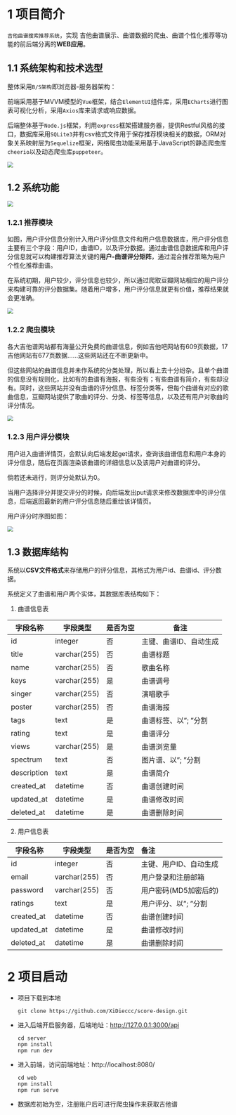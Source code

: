 # 1 项目简介

`吉他曲谱搜索推荐系统`，实现 吉他曲谱展示、曲谱数据的爬虫、曲谱个性化推荐等功能的前后端分离的**WEB应用**。



## 1.1 系统架构和技术选型

整体采用`B/S架构`即浏览器-服务器架构：

前端采用基于MVVM模型的`Vue`框架，结合`ElementUI`组件库，采用`ECharts`进行图表可视化分析，采用`Axios`库来请求或响应数据。

后端整体基于`Node.js`框架，利用`express`框架搭建服务器，提供Restful风格的接口，数据库采用`SQLite3`并有csv格式文件用于保存推荐模块相关的数据，ORM对象关系映射层为`Sequelize`框架，网络爬虫功能采用基于JavaScript的静态爬虫库`cheerio`以及动态爬虫库`puppeteer`。

<img src="E:\projects\web projects\score-design\doc\img\Snipaste_2021-06-24_14-21-38.jpg" style="zoom: 80%;" />



## 1.2 系统功能

<img src="E:\projects\web projects\score-design\doc\img\Snipaste_2021-06-24_14-26-10.jpg" style="zoom:80%;" />



### 1.2.1 推荐模块

如图，用户评分信息分别计入用户评分信息文件和用户信息数据库，用户评分信息主要有三个字段：用户ID，曲谱ID，以及评分数据。通过曲谱信息数据库和用户评分信息就可以构建推荐算法关键的**用户-曲谱评分矩阵**，通过混合推荐策略为用户个性化推荐曲谱。

在系统初期，用户较少，评分信息也较少，所以通过爬取豆瓣网站相应的用户评分来构建可靠的评分数据集。随着用户增多，用户评分信息就更有价值，推荐结果就会更准确。

<img src="E:\projects\web projects\score-design\doc\img\Snipaste_2021-06-24_14-34-42.jpg" style="zoom:80%;" />



### 1.2.2 爬虫模块

各大吉他谱网站都有海量公开免费的曲谱信息，例如吉他吧网站有609页数据，17吉他网站有677页数据……这些网站还在不断更新中。

但这些网站的曲谱信息并未作系统的分类处理，所以看上去十分纷杂。且单个曲谱的信息没有规则化，比如有的曲谱有海报，有些没有；有些曲谱有简介，有些却没有。同时，这些网站并没有曲谱的评分信息、标签分类等，但每个曲谱有对应的歌曲信息，豆瓣网站提供了歌曲的评分、分类、标签等信息，以及还有用户对歌曲的评分情况。

<img src="E:\projects\web projects\score-design\doc\img\Snipaste_2021-06-24_14-37-13.jpg" style="zoom:80%;" />

### 1.2.3 用户评分模块

用户进入曲谱详情页，会默认向后端发起get请求，查询该曲谱信息和用户本身的评分信息，随后在页面渲染该曲谱的详细信息以及该用户对曲谱的评分。

倘若还未进行，则评分处默认为0。

当用户选择评分并提交评分的时候，向后端发出put请求来修改数据库中的评分信息，后端返回最新的用户评分信息随后重绘该详情页。

用户评分时序图如图：

<img src="E:\projects\web projects\score-design\doc\img\Snipaste_2021-06-24_14-39-14.jpg" style="zoom:80%;" />



## 1.3 数据库结构

系统以**CSV文件格式**来存储用户的评分信息，其格式为用户id、曲谱id、评分数据。

系统定义了曲谱和用户两个实体，其数据库表结构如下：



1. 曲谱信息表

| 字段名称    | 字段类型     | 是否为空 | 备注                   |
| ----------- | ------------ | -------- | ---------------------- |
| id          | integer      | 否       | 主键、曲谱ID、自动生成 |
| title       | varchar(255) | 否       | 曲谱标题               |
| name        | varchar(255) | 否       | 歌曲名称               |
| keys        | varchar(255) | 是       | 曲谱调号               |
| singer      | varchar(255) | 否       | 演唱歌手               |
| poster      | varchar(255) | 否       | 曲谱海报               |
| tags        | text         | 是       | 曲谱标签、以”; ”分割   |
| rating      | text         | 是       | 曲谱评分               |
| views       | varchar(255) | 是       | 曲谱浏览量             |
| spectrum    | text         | 否       | 图片谱、以”; ”分割     |
| description | text         | 是       | 曲谱简介               |
| created_at  | datetime     | 否       | 曲谱创建时间           |
| updated_at  | datetime     | 是       | 曲谱修改时间           |
| deleted_at  | datetime     | 是       | 曲谱删除时间           |



2. 用户信息表

| 字段名称   | 字段类型     | 是否为空 | 备注                   |
| ---------- | ------------ | -------- | :--------------------- |
| id         | integer      | 否       | 主键、用户ID、自动生成 |
| email      | varchar(255) | 否       | 用户登录和注册邮箱     |
| password   | varchar(255) | 否       | 用户密码(MD5加密后的)  |
| ratings    | text         | 是       | 用户评分、以”; ”分割   |
| created_at | datetime     | 否       | 曲谱创建时间           |
| updated_at | datetime     | 是       | 曲谱修改时间           |
| deleted_at | datetime     | 是       | 曲谱删除时间           |







# 2 项目启动

- 项目下载到本地

  ```shell
  git clone https://github.com/XiDieccc/score-design.git
  ```

- 进入后端开启服务器，后端地址：http://127.0.0.1:3000/api

  ```shell
  cd server
  npm install
  npm run dev
  ```

- 进入前端，访问前端地址：http://localhost:8080/

  ```shell
  cd web
  npm install
  npm run serve
  ```

- 数据库初始为空，注册账户后可进行爬虫操作来获取吉他谱

